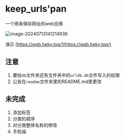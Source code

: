 # keep_urls'pan
一个用来保存网址的web应用



![image-20240713141214936](https://pan.heky.top/d/博客图片/image-20240713141214936.png)

演示 [https://web.heky.top/](https://web.heky.top/)

## 注意
1. 要给`db`文件夹还有文件夹中的`urldb.db`文件写入的权限
2. 公告在`readme`文件夹里的README.md里更改



## 未完成

1. 添加标签
2. 分类的顺序
3. 对分类整体名称的修改
4. 手机端

